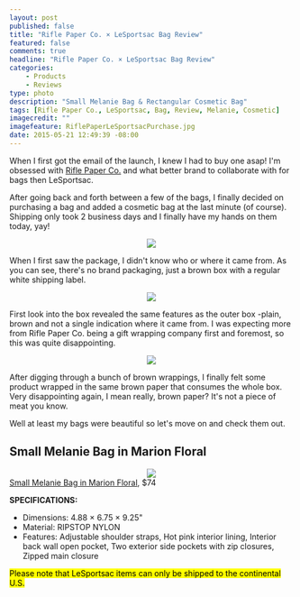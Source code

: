 ```yaml
---
layout: post
published: false
title: "Rifle Paper Co. × LeSportsac Bag Review"
featured: false
comments: true
headline: "Rifle Paper Co. × LeSportsac Bag Review"
categories: 
    - Products
    - Reviews
type: photo
description: "Small Melanie Bag & Rectangular Cosmetic Bag"
tags: [Rifle Paper Co., LeSportsac, Bag, Review, Melanie, Cosmetic]
imagecredit: ""
imagefeature: RiflePaperLeSportsacPurchase.jpg
date: 2015-05-21 12:49:39 -08:00
---
```


<p>When I first got the email of the launch, I knew I had to buy one asap! I'm obsessed with <a href="www.riflepaperco.com">Rifle Paper Co.</a> and what better brand to collaborate with for bags then LeSportsac.</p>

<p>After going back and forth between a few of the bags, I finally decided on purchasing a bag and added a cosmetic bag at the last minute (of course). Shipping only took 2 business days and I finally have my hands on them today, yay!</p>

<center><img src="RiflePaperLeSportsacBox.jpg"></center>
<p>When I first saw the package, I didn't know who or where it came from. As you can see, there's no brand packaging, just a brown box with a regular white shipping label.</p>

<center><img src="RiflePaperLeSportsacOpenBox.jpg"></center>
<p>First look into the box revealed the same features as the outer box -plain, brown and not a single indication where it came from. I was expecting more from Rifle Paper Co. being a gift wrapping company first and foremost, so this was quite disappointing.</p>

<center><img src="RiflePaperLeSportsacOpenBox2.jpg"></center>
<p>After digging through a bunch of brown wrappings, I finally felt some product wrapped in the same brown paper that consumes the whole box. Very disappointing again, I mean really, brown paper? It's not a piece of meat you know.</p>

<p>Well at least my bags were beautiful so let's move on and check them out.</p>

## Small Melanie Bag in Marion Floral
<center><img src=RiflePaperCoLeSportsacSmallMelanie.jpg></center>
<a href="https://riflepaperco.com/collections/lesportsac/small-melanie-everyday-bags-and-totes/">Small Melanie Bag in Marion Floral</a>, $74

**SPECIFICATIONS:**
* Dimensions: 4.88 × 6.75 × 9.25"
* Material:	RIPSTOP NYLON
* Features: Adjustable shoulder straps, Hot pink interior lining, Interior back wall open pocket, Two exterior side pockets with zip closures, Zipped main closure

<mark>Please note that LeSportsac items can only be shipped to the continental U.S.</mark>
